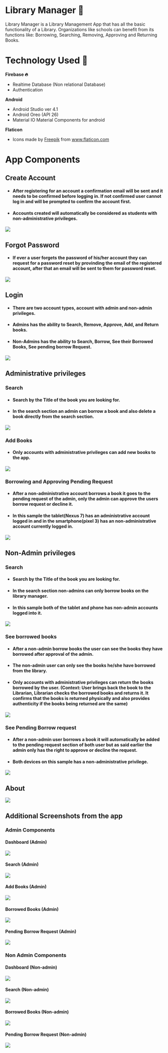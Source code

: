 # Library Manager :closed_book:
Library Manager is a Library Management App that has all the basic functionality of a Library. Organizations like schools can benefit from its functions like: Borrowing, Searching, Removing, Approving and Returning Books.

# Technology Used :iphone:
**Firebase :fire:**
- Realtime Database (Non relational Database)
- Authentication

**Android**
- Android Studio ver 4.1
- Android Oreo (API 26)
- Material IO Material Components for android

**Flaticon**
- Icons made by <a href="https://www.flaticon.com/authors/freepik" title="Freepik">Freepik</a> from <a href="https://www.flaticon.com/" title="Flaticon"> www.flaticon.com</a>

# App Components

## Create Account
- #### After registering for an account a confirmation email will be sent and it needs to be confirmed before logging in. If not confirmed user cannot log in and will be prompted to confirm the account first.
- #### Accounts created will automatically be considered as students with non-administrative privileges.
![](LibraryManagerScreenshots/CreateAccount.png)

## Forgot Password
- #### If ever a user forgets the password of his/her account they can request for a password reset by provinding the email of the registered account, after that an email will be sent to them for password reset.
![](LibraryManagerScreenshots/ForgotAccount.png)

## Login
- #### There are two account types, account with admin and non-admin privileges.
- #### Admins has the ability to Search, Remove, Approve, Add, and Return books.
- #### Non-Admins has the ability to Search, Borrow, See their Borrowed Books, See pending borrow Request.
![](LibraryManagerScreenshots/Adminandnon%20adminaccount.gif)

## Administrative privileges
### Search
- #### Search by the Title of the book you are looking for.
- #### In the search section an admin can borrow a book and also delete a book directly from the search section.
![](LibraryManagerScreenshots/AdminSearch.png)

### Add Books
- #### Only accounts with administrative privileges can add new books to the app.
![](LibraryManagerScreenshots/AddingBooks%20Admin.gif)

### Borrowing and Approving Pending Request
- #### After a non-administrative account borrows a book it goes to the pending request of the admin, only the admin can approve the users borrow request or decline it.
- #### In this sample the tablet(Nexus 7) has an administrative account logged in and in the smartphone(pixel 3) has an non-administrative account currently logged in.
![](LibraryManagerScreenshots/Borrowingand%20approving.gif)

## Non-Admin privileges
### Search
- #### Search by the Title of the book you are looking for.
- #### In the search section non-admins can only borrow books on the library manager.
- #### In this sample both of the tablet and phone has non-admin accounts logged into it.
![](LibraryManagerScreenshots/non-admin%20search.png)

### See borrowed books
- #### After a non-admin borrow books the user can see the books they have borrowed after approval of the admin.
- #### The non-admin user can only see the books he/she have borrowed from the library.
- #### Only accounts with administrative privileges can return the books borrowed by the user. (Context: User brings back the book to the Librarian, Librarian checks the borrowed books and returns it. It confirms that the books is returned physically and also provides authenticity if the books being returned are the same)
![](LibraryManagerScreenshots/non-admin%20Borrowed.png)

### See Pending Borrow request
- #### After a non-admin user borrows a book it will automatically be added to the pending request section of both user but as said earlier the admin only has the right to approve or decline the request.
- #### Both devices on this sample has a non-administrative privilege. 
![](LibraryManagerScreenshots/nonadmin%20BorrowedPending.png)

## About
![](LibraryManagerScreenshots/AboutTabAdmin%20andNonAdmin.png)

## Additional Screenshots from the app

### Admin Components
#### Dashboard (Admin)
![](LibraryManagerScreenshots/AdminDashboard.png)
#### Search (Admin)
![](LibraryManagerScreenshots/AdminSearch.png)
#### Add Books (Admin)
![](LibraryManagerScreenshots/AdminAddBooks.png)
#### Borrowed Books (Admin)
![](LibraryManagerScreenshots/BorrowedBooks%20Admin.png)
#### Pending Borrow Request (Admin)
![](LibraryManagerScreenshots/BorrowedBooks%20PendingAdmin.png)

### Non Admin Components
#### Dashboard (Non-admin)
![](LibraryManagerScreenshots/nonadmindashboard.png)
#### Search (Non-admin)
![](LibraryManagerScreenshots/non-admin%20search.png)
#### Borrowed Books (Non-admin)
![](LibraryManagerScreenshots/non-admin%20Borrowed.png)
#### Pending Borrow Request (Non-admin)
![](LibraryManagerScreenshots/nonadmin%20BorrowedPending.png)

